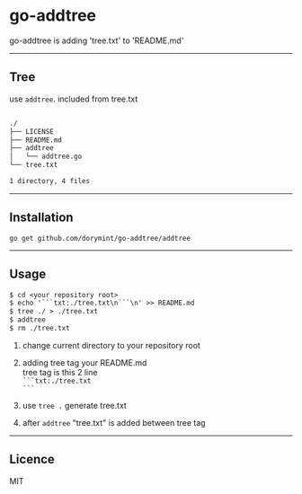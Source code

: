 # go-addtree
go-addtree is adding 'tree.txt' to 'README.md'

---
## Tree
use `addtree`. included from tree.txt


```txt:./tree.txt

./
├── LICENSE
├── README.md
├── addtree
│   └── addtree.go
└── tree.txt

1 directory, 4 files

```


---
## Installation
`go get github.com/dorymint/go-addtree/addtree`

---
## Usage
```txt:./tree.txt  
$ cd <your repository root>
$ echo '```txt:./tree.txt\n```\n' >> README.md
$ tree ./ > ./tree.txt
$ addtree
$ rm ./tree.txt
```  

1. change current directory to your repository root
2. adding tree tag your README.md  
tree tag is this 2 line  
```` ```txt:./tree.txt ````  
```` ``` ````

3. use `tree .` generate tree.txt
4. after `addtree` "tree.txt" is added between tree tag

---
## Licence
MIT
